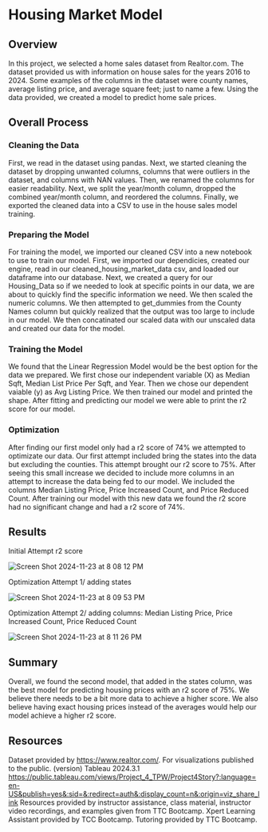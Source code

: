 # Housing Market Model

## Overview
In this project, we selected a home sales dataset from Realtor.com. The dataset provided us with information on house sales for the years 2016 to 2024. Some examples of the columns in the dataset were county names, average listing price, and average square feet; just to name a few. Using the data provided, we created a model to predict home sale prices.

## Overall Process

### Cleaning the Data
First, we read in the dataset using pandas. Next, we started cleaning the dataset by dropping unwanted columns, columns that were outliers in the dataset, and columns with NAN values. Then, we renamed the columns for easier readability. Next, we split the year/month column, dropped the combined year/month column, and reordered the columns. Finally, we exported the cleaned data into a CSV to use in the house sales model training.

### Preparing the Model
For training the model, we imported our cleaned CSV into a new notebook to use to train our model. First, we imported our dependicies, created our engine, read in our cleaned_housing_market_data csv, and loaded our dataframe into our database. Next, we created a query for our Housing_Data so if we needed to look at specific points in our data, we are about to quickly find the specific information we need. We then scaled the numeric columns. We then attempted to get_dummies from the County Names column but quickly realized that the output was too large to include in our model. We then concatinated our scaled data with our unscaled data and created our data for the model. 

### Training the Model
We found that the Linear Regression Model would be the best option for the data we prepared. We first chose our independent variable (X) as Median Sqft, Median List Price Per Sqft, and Year. Then we chose our dependent vaiable (y) as Avg Listing Price. We then trained our model and printed the shape. After fitting and predicting our model we were able to print the r2 score for our model.

### Optimization
After finding our first model only had a r2 score of 74% we attempted to optimizate our data. Our first attempt included bring the states into the data but excluding the counties. This attempt brought our r2 score to 75%. After seeing this small increase we decided to include more columns in an attempt to increase the data being fed to our model. We included the columns Median Listing Price,	Price Increased Count, and	Price Reduced Count. After training our model with this new data we found the r2 score had no significant change and had a r2 score of 74%.

## Results

Initial Attempt r2 score

![Screen Shot 2024-11-23 at 8 08 12 PM](https://github.com/user-attachments/assets/3ba0e1e7-e72b-497a-9284-0032a56b686e)

Optimization Attempt 1/ adding states

![Screen Shot 2024-11-23 at 8 09 53 PM](https://github.com/user-attachments/assets/43fd5427-aafb-4f6f-b5d3-d60aa36fe01a)

Optimization Attempt 2/ adding columns: Median Listing Price, Price Increased Count, Price Reduced Count

![Screen Shot 2024-11-23 at 8 11 26 PM](https://github.com/user-attachments/assets/dfc79dd8-ebb1-4406-b42f-a19871a0832f)

## Summary
Overall, we found the second model, that added in the states column, was the best model for predicting housing prices with an r2 score of 75%. We believe there needs to be a bit more data to achieve a higher score. We also believe having exact housing prices instead of the averages would help our model achieve a higher r2 score.

## Resources
Dataset provided by https://www.realtor.com/. 
For visualizations published to the public. (version) Tableau 2024.3.1
https://public.tableau.com/views/Project_4_TPW/Project4Story?:language=en-US&publish=yes&:sid=&:redirect=auth&:display_count=n&:origin=viz_share_link
Resources provided by instructor assistance, class material, instructor video recordings, and examples given from TTC Bootcamp. Xpert Learning Assistant provided by TCC Bootcamp. Tutoring provided by TTC Bootcamp.
